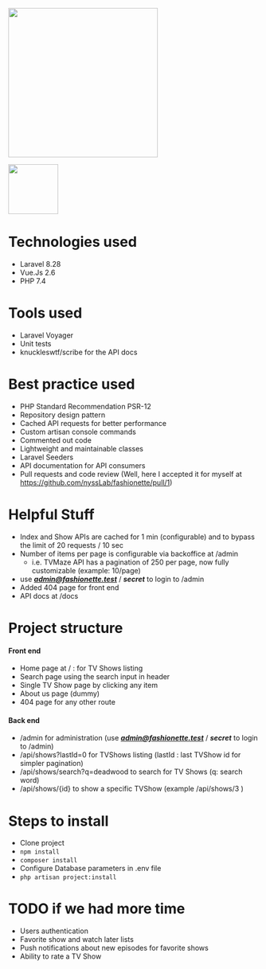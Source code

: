 <p align="center">

<a href="https://laravel.com" target="_blank"><img src="https://raw.githubusercontent.com/laravel/art/master/logo-lockup/5%20SVG/2%20CMYK/1%20Full%20Color/laravel-logolockup-cmyk-red.svg" width="300"></a>

<a href="https://laravel.com" target="_blank"><img src="https://vuejs.org/images/logo.png" width="100"></a>

</p>

# Technologies used

- Laravel 8.28
- Vue.Js 2.6
- PHP 7.4

# Tools used

- Laravel Voyager
- Unit tests
- knuckleswtf/scribe for the API docs

# Best practice used

- PHP Standard Recommendation PSR-12
- Repository design pattern
- Cached API requests for better performance
- Custom artisan console commands
- Commented out code
- Lightweight and maintainable classes
- Laravel Seeders
- API documentation for API consumers
- Pull requests and code review (Well, here I accepted it for myself at https://github.com/nyssLab/fashionette/pull/1)

# Helpful Stuff

- Index and Show APIs are cached for 1 min (configurable) and to bypass the limit of 20 requests / 10 sec 
- Number of items per page is configurable via backoffice at /admin
    - i.e. TVMaze API has a pagination of 250 per page, now fully customizable (example: 10/page)
- use _**admin@fashionette.test**_ / _**secret**_ to login to /admin
- Added 404 page for front end
- API docs at /docs

# Project structure
#### Front end
- Home page at / : for TV Shows listing
- Search page using the search input in header
- Single TV Show page by clicking any item
- About us page (dummy)
- 404 page for any other route
#### Back end
- /admin for administration (use _**admin@fashionette.test**_ / _**secret**_ to login to /admin)
- /api/shows?lastId=0 for TVShows listing (lastId : last TVShow id for simpler pagination)
- /api/shows/search?q=deadwood to search for TV Shows (q: search word)
- /api/shows/{id} to show a specific TVShow (example /api/shows/3 )


# Steps to install

- Clone project
- `npm install`
- `composer install`
- Configure Database parameters in .env file
- `php artisan project:install`


# TODO if we had more time

- Users authentication
- Favorite show and watch later lists
- Push notifications about new episodes for favorite shows
- Ability to rate a TV Show
